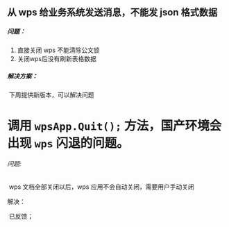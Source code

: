 ## 从 wps 给业务系统发送消息，不能发 json 格式数据

##### 问题：

1. 直接关闭 wps 不能清除公文锁
2. 关闭wps后没有刷新表格数据

##### 解决方案：

​		下周提供新版本，可以解决问题

# 调用 `wpsApp.Quit();` 方法，国产环境会出现 `wps` 闪退的问题。

###### 问题:

​				wps 文档全部关闭以后，wps 应用不会自动关闭，需要用户手动关闭

解决：

​				已反馈；